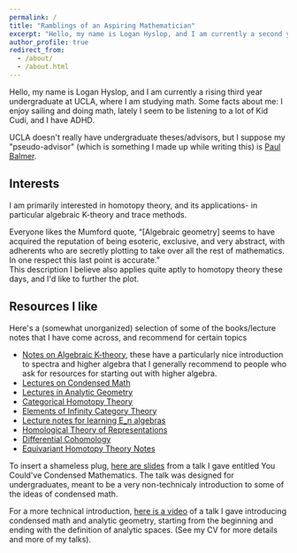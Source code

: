 ```yaml
---
permalink: /
title: "Ramblings of an Aspiring Mathematician"
excerpt: "Hello, my name is Logan Hyslop, and I am currently a second year undergraduate at UCLA, where I am studying math."
author_profile: true
redirect_from: 
  - /about/
  - /about.html
---
```


Hello, my name is Logan Hyslop, and I am currently a rising third year undergraduate at UCLA, where I am studying math.  Some facts about me: I enjoy sailing and doing math, lately I seem to be listening to a lot of Kid Cudi, and I have ADHD.

UCLA doesn't really have undergraduate theses/advisors, but I suppose my "pseudo-advisor" (which is something I made up while writing this) is [Paul Balmer](https://www.math.ucla.edu/~balmer).

## Interests

I am primarily interested in homotopy theory, and its applications- in particular algebraic K-theory and trace methods.

Everyone likes the Mumford quote, “[Algebraic geometry] seems to have acquired
the reputation of being esoteric, exclusive, and very abstract, with adherents who are secretly
plotting to take over all the rest of mathematics. In one respect this last point is accurate.”     
This description I believe also applies quite aptly to homotopy theory these days, and I'd like to further the plot.



## Resources I like

Here's a (somewhat unorganized) selection of some of the books/lecture notes that I have come across, and recommend for certain topics
* [Notes on Algebraic K-theory](https://florianadler.github.io/AlgebraBonn/KTheory.pdf), these have a particularly nice introduction to spectra and higher algebra that I generally recommend to people who ask for resources for starting out with higher algebra.
* [Lectures on Condensed Math](https://www.math.uni-bonn.de/people/scholze/Condensed.pdf)
* [Lectures in Analytic Geometry](https://www.math.uni-bonn.de/people/scholze/Analytic.pdf)
* [Categorical Homotopy Theory](https://emilyriehl.github.io/files/cathtpy.pdf)
* [Elements of Infinity Category Theory](https://emilyriehl.github.io/files/elements.pdf)
* [Lecture notes for learning E_n algebras](https://www.math.univ-paris13.fr/~harpaz/lecture_notes.pdf)
* [Homological Theory of Representations](https://www.math.uni-bielefeld.de/~hkrause/HomTheRep.pdf)
* [Differential Cohomology](https://arxiv.org/pdf/2109.12250.pdf)
* [Equivariant Homotopy Theory Notes](https://web.ma.utexas.edu/users/a.debray/lecture_notes/m392c_EHT_notes.pdf)

To insert a shameless plug, [here are slides](/files/YouCouldHaveCondensedMath.pdf) from a talk I gave entitled You Could've Condensed Mathematics.  The talk was designed for undergraduates, meant to be a very non-technicaly introduction to some of the ideas of condensed math.<!--- (Note to self, eventually try to make slides for an analysis-oriented audience with more details) -->  

For a more technical introduction, [here is a video](https://researchseminars.org/talk/HomotopyTheoryAndApps/46/) of a talk I gave introducing condensed math and analytic geometry, starting from the beginning and ending with the definition of analytic spaces. (See my CV for more details and more of my talks).


